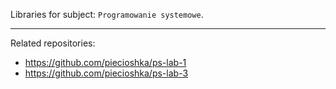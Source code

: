 Libraries for subject: `Programowanie systemowe`.

---

Related repositories:

* https://github.com/piecioshka/ps-lab-1
* https://github.com/piecioshka/ps-lab-3
